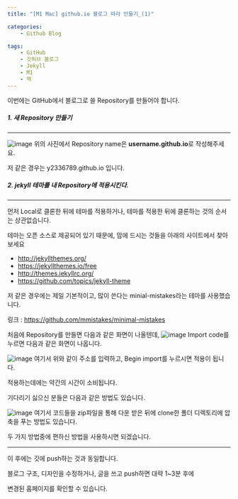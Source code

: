 ```yaml
---
title: "[M1 Mac] github.io 블로그 따라 만들기_(1)"

categories:
    - Github Blog

tags: 
    - GitHub
    - 깃허브 블로그
    - Jekyll
    - M1
    - 맥
---
```


이번에는 GitHub에서 블로그로 쓸 Repository를 만들어야 합니다.

##### 1. 새 Repository 만들기
---
![image](https://user-images.githubusercontent.com/63240477/127316223-f17d861f-4028-40a3-bbc3-290a2c1b4525.png)
위의 사진에서 Repository name은 **username.github.io**로 작성해주세요.  


저 같은 경우는 y2336789.github.io 입니다.

##### 2. jekyll 테마를 내 Repository에 적용시킨다.
---
먼저 Local로 클론한 뒤에 테마를 적용하거나, 테마를 적용한 뒤에 클론하는 것의 순서는 상관없습니다.  


테마는 오픈 소스로 제공되어 있기 때문에, 맘에 드시는 것들을 아래의 사이트에서 찾아보세요
* <http://jekyllthemes.org/>
* <https://jekyllthemes.io/free>
* <http://themes.jekyllrc.org/>
* <https://github.com/topics/jekyll-theme>

저 같은 경우에는 제일 기본적이고, 많이 쓴다는 minial-mistakes라는 테마를 사용했습니다.


링크 : <https://github.com/mmistakes/minimal-mistakes>

처음에 Repository를 만들면 다음과 같은 화면이 나올텐데,
![image](https://user-images.githubusercontent.com/63240477/127317825-cece3155-5bb7-4982-95f3-f06c39d6d3e9.png)
Import code를 누르면 다음과 같은 화면이 나옵니다.

![image](https://user-images.githubusercontent.com/63240477/127317956-b5023b46-d8b3-4641-8fa2-bae75215514e.png)
여기서 위와 같이 주소를 입력하고, Begin import를 누르시면 적용이 됩니다.  


적용하는데에는 약간의 시간이 소비됩니다.  


기다리기 싫으신 분들은 다음과 같은 방법도 있습니다.

![image](https://user-images.githubusercontent.com/63240477/127317541-3881ee59-d86b-46f4-833c-f9fb22fe7af9.png)
여기서 코드들을 zip파일을 통해 다운 받은 뒤에 clone한 폴더 디렉토리에 압축을 푸는 방법도 있습니다.  


두 가지 방법중에 편하신 방법을 사용하시면 되겠습니다.  

---
이 후에는 깃에 push하는 것과 동일합니다. 

블로그 구조, 디자인을 수정하거나, 글을 쓰고 push하면 대략 1~3분 후에

변경된 홈페이지를 확인할 수 있습니다.